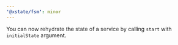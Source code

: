 ```yaml
---
'@xstate/fsm': minor
---
```


You can now rehydrate the state of a service by calling `start` with `initialState` argument.
